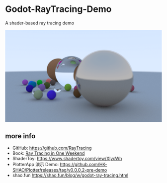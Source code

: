 # Godot-RayTracing-Demo

A shader-based ray tracing demo

![](./images/ray-tracing-demo.png)


## more info

- GitHub: https://github.com/RayTracing
- Book: [Ray Tracing in One Weekend](https://raytracing.github.io/books/RayTracingInOneWeekend.html)
- ShaderToy: https://www.shadertoy.com/view/XlycWh
- PlotterApp 演示 Demo: https://github.com/HK-SHAO/Plotter/releases/tag/v0.0.0.2-pre-demo
- shao.fun https://shao.fun/blog/w/godot-ray-tracing.html